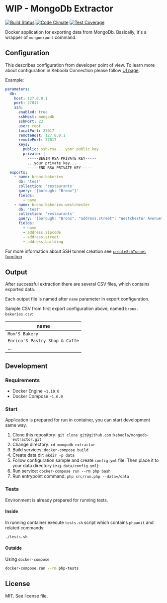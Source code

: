 # WIP - MongoDb Extractor

[![Build Status](https://travis-ci.org/keboola/mongodb-extractor.svg?branch=master)](https://travis-ci.org/keboola/mongodb-extractor)
[![Code Climate](https://codeclimate.com/github/keboola/mongodb-extractor/badges/gpa.svg)](https://codeclimate.com/github/keboola/mongodb-extractor)
[![Test Coverage](https://codeclimate.com/github/keboola/mongodb-extractor/badges/coverage.svg)](https://codeclimate.com/github/keboola/mongodb-extractor/coverage)

Docker application for exporting data from MongoDb. Basically, it's a wrapper of `mongoexport`
command.

## Configuration

This describes configuration from developer point of view. To learn more about configuration in
Keboola Connection please follow [UI page](https://github.com/keboola/mongodb-extractor/blob/master/UI.md).

Example:

```yaml
parameters:
  db:
    host: 127.0.0.1
    port: 27017
    ssh:
      enabled: true
      sshHost: mongodb
      sshPort: 22
      user: root
      localPort: 27017
      remoteHost: 127.0.0.1
      remotePort: 27017
      keys:
        public: ssh-rsa ...your public key...
        private: |
          -----BEGIN RSA PRIVATE KEY-----
          ...your private key...
          -----END RSA PRIVATE KEY-----
  exports:
    - name: bronx-bakeries
      db: 'test'
      collection: 'restaurants'
      query: '{borough: "Bronx"}'
      fields:
        - name
    - name: bronx-bakeries-westchester
      db: 'test'
      collection: 'restaurants'
      query: '{borough: "Bronx", "address.street": "Westchester Avenue"}'
      fields:
        - name
        - address.zipcode
        - address.street
        - address.building
```
For more information about SSH tunnel creation see [`createSshTunnel` function](https://github.com/keboola/db-extractor-common/blob/8e66dc9/src/Keboola/DbExtractor/Extractor/Extractor.php#L47)

## Output

After successful extraction there are several CSV files, which contains exported data.

Each output file is named after `name` parameter in export configuration.

Sample CSV from first export configuration above, named `bronx-bakeries.csv`:

| name |
| --- |
| `Mom'S Bakery` |
| `Enrico'S Pastry Shop & Caffe` |
| ... |

## Development

### Requirements

- Docker Engine `~1.10.0`
- Docker Compose `~1.6.0`

### Start

Application is prepared for run in container, you can start development same way.

1. Clone this repository: `git clone git@github.com:keboola/mongodb-extractor.git`
2. Change directory: `cd mongodb-extractor`
3. Build services: `docker-compose build`
4. Create data dir: `mkdir -p data`
5. Follow configuration sample and create `config.yml` file. Then place it to your data directory (e.g. `data/config.yml`):
6. Run service: `docker-compose run --rm php bash`
7. Run entrypoint command: `php src/run.php --data=/data`

### Tests

Environment is already prepared for running tests.

#### Inside

In running container execute `tests.sh` script which contains `phpunit` and related commands:

```bash
./tests.sh
```

#### Outside

Using `docker-compose`

```bash
docker-compose run --rm php-tests
```

## License

MIT. See license file.
